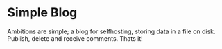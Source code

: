 # Simple Blog
Ambitions are simple; a blog for selfhosting, storing data in a file on disk. Publish, delete and receive comments. Thats it!
